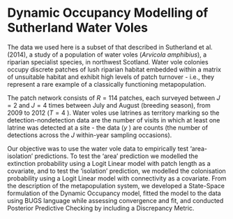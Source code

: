# Dynamic Occupancy Modelling of Sutherland Water Voles

The data we used here is a subset of that described in Sutherland et al. (2014), a study of a population of water voles (*Arvicola amphibius*), a riparian specialist species, in northwest Scotland. Water vole colonies occupy discrete patches of lush riparian habitat embedded within a matrix of unsuitable habitat and exhibit high levels of patch turnover - i.e., they represent a rare example of a classically functioning metapopulation.

The patch network consists of $R=114$ patches, each surveyed between $J=2$
 and $J=4$
 times between July and August (breeding season), from 2009 to 2012 ($T=4$
). Water voles use latrines as territory marking so the detection-nondetection data are the number of visits in which at least one latrine was detected at a site - the data ($y$
) are counts (the number of detections across the $J$
 within-year sampling occasions). 
 
 Our objective was to use the water vole data to empirically test ‘area-isolation’ predictions. To test the ‘area’ prediction we modelled the extinction probability using a Logit Linear model with patch length as a covariate, and to test the ‘isolation’ prediction, we modelled the colonisation probability using a Logit Linear model with connectivity as a covariate. From the description of the metapopulation system, we developed a State-Space formulation of the Dynamic Occupancy model,
 fitted the model to the data using BUGS language while assessing convergence and fit, and conducted Posterior Predictive Checking by including a Discrepancy Metric.
